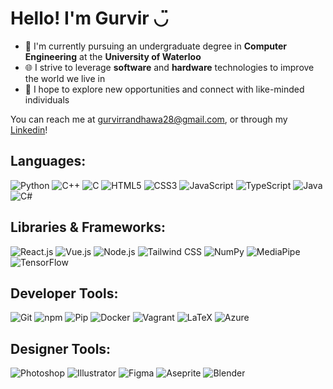 # Hello! I'm Gurvir ◡̈ 
+ 🏫 I'm currently pursuing an undergraduate degree in **Computer Engineering** at the **University of Waterloo**
+ 🌐 I strive to leverage **software** and **hardware** technologies to improve the world we live in
+ 🤝 I hope to explore new opportunities and connect with like-minded individuals

You can reach me at [gurvirrandhawa28@gmail.com](mailto:gurvirrandhawa28@gmail.com), or through my [Linkedin](https://www.linkedin.com/in/gurvirr/)!


## Languages:
![Python](https://img.shields.io/badge/Python-white?style=for-the-badge&logo=Python&logoColor=white&color=2a71d4)
![C++](https://img.shields.io/badge/C%2B%2B-white?style=for-the-badge&logo=C%2B%2B&logoColor=white&color=005697)
![C](https://img.shields.io/badge/C-white?style=for-the-badge&logo=C&logoColor=white&color=005697)
![HTML5](https://img.shields.io/badge/HTML5-white?style=for-the-badge&logo=HTML5&logoColor=white&color=e96228)
![CSS3](https://img.shields.io/badge/CSS3-white?style=for-the-badge&logo=CSS3&logoColor=white&color=32a5d5)
![JavaScript](https://img.shields.io/badge/JavaScript-white?style=for-the-badge&logo=JavaScript&logoColor=121212&color=e9d44c)
![TypeScript](https://img.shields.io/badge/TypeScript-white?style=for-the-badge&logo=TypeScript&logoColor=white&color=2f74c0)
![Java](https://img.shields.io/badge/Java-white?style=for-the-badge&logo=openjdk&logoColor=White&color=da4838)
![C#](https://img.shields.io/badge/C%23-white?style=for-the-badge&logo=sharp&logoColor=white&color=4e2acd)

## Libraries & Frameworks:
![React.js](https://img.shields.io/badge/React.js-white?style=for-the-badge&logo=React&logoColor=white&color=%234fb4db)
![Vue.js](https://img.shields.io/badge/Vue.js-white?style=for-the-badge&logo=Vue.js&logoColor=white&color=3fb27f)
![Node.js](https://img.shields.io/badge/Node.js-white?style=for-the-badge&logo=Node.js&logoColor=white&color=57a343)
![Tailwind CSS](https://img.shields.io/badge/Tailwind%20CSS-white?style=for-the-badge&logo=TailwindCSS&logoColor=white&color=0bafce)
![NumPy](https://img.shields.io/badge/NumPy-white?style=for-the-badge&logo=NumPy&logoColor=white&color=4b73c9)
![MediaPipe](https://img.shields.io/badge/MediaPipe-white?style=for-the-badge&logo=MediaPipe&logoColor=white&color=0092a2)
![TensorFlow](https://img.shields.io/badge/TensorFlow-white?style=for-the-badge&logo=TensorFlow&logoColor=white&color=f78300)

## Developer Tools:
![Git](https://img.shields.io/badge/Git-white?style=for-the-badge&logo=Git&logoColor=white&color=e94e31)
![npm](https://img.shields.io/badge/npm-white?style=for-the-badge&logo=npm&logoColor=white&color=c53635)
![Pip](https://img.shields.io/badge/Pip-white?style=for-the-badge&logo=Python&logoColor=white&color=%23e6ac05)
![Docker](https://img.shields.io/badge/Docker-white?style=for-the-badge&logo=Docker&logoColor=white&color=1d60e7)
![Vagrant](https://img.shields.io/badge/Vagrant-white?style=for-the-badge&logo=Vagrant&logoColor=white&color=1868f1)
![LaTeX](https://img.shields.io/badge/LaTeX-white?style=for-the-badge&logo=LaTeX&logoColor=white&color=008c4a)
![Azure](https://img.shields.io/badge/Azure-white?style=for-the-badge&logo=Academia&logoColor=white&color=00529d)

## Designer Tools:
![Photoshop](https://img.shields.io/badge/Photoshop-white?style=for-the-badge&logo=Adobe%20Photoshop&logoColor=white&color=2fa3f7)
![Illustrator](https://img.shields.io/badge/Illustrator-white?style=for-the-badge&logo=Adobe%20Illustrator&logoColor=white&color=f79500)
![Figma](https://img.shields.io/badge/Figma-white?style=for-the-badge&logo=Figma&logoColor=white&color=1e1e26)
![Aseprite](https://img.shields.io/badge/Aseprite-white?style=for-the-badge&logo=Aseprite&logoColor=121212&color=f7f7f7)
![Blender](https://img.shields.io/badge/Blender-white?style=for-the-badge&logo=Blender&logoColor=white&color=e37200)

